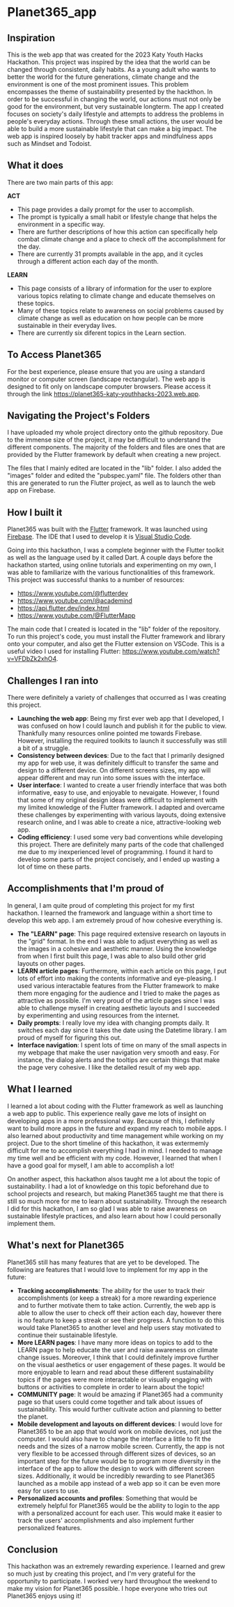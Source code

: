 # Planet365_app

## Inspiration

This is the web app that was created for the 2023 Katy Youth Hacks Hackathon. This project was inspired by the idea that the world can be changed through consistent, daily habits. As a young adult who wants to better the world for the future generations, climate change and the environment is one of the most prominent issues. This problem encompasses the theme of sustainability presented by the hackthon. In order to be successful in changing the world, our actions must not only be good for the environment, but very sustainable longterm. The app I created focuses on society's daily lifestyle and attempts to address the problems in people's everyday actions. Through these small actions, the user would be able to build a more sustainable lifestyle that can make a big impact. The web app is inspired loosely by habit tracker apps and mindfulness apps such as Mindset and Todoist.

## What it does

There are two main parts of this app:

**ACT**

- This page provides a daily prompt for the user to accomplish.
- The prompt is typically a small habit or lifestyle change that helps the environment in a specific way.
- There are further descriptions of how this action can specifically help combat climate change and a place to check off the accomplishment for the day.
- There are currently 31 prompts available in the app, and it cycles through a different action each day of the month.

**LEARN**

- This page consists of a library of information for the user to explore various topics relating to climate change and educate themselves on these topics.
- Many of these topics relate to awareness on social problems caused by climate change as well as education on how people can be more sustainable in their everyday lives.
- There are currently six diferent topics in the Learn section.

## To Access Planet365

For the best experience, please ensure that you are using a standard monitor or computer screen (landscape rectangular). The web app is designed to fit only on landscape computer browsers. Please access it through the link https://planet365-katy-youthhacks-2023.web.app.

## Navigating the Project's Folders

I have uploaded my whole project directory onto the github repository. Due to the immense size of the project, it may be difficult to understand the different components. The majority of the folders and files are ones that are provided by the Flutter framework by default when creating a new project.

The files that I mainly edited are located in the "lib" folder. I also added the "images" folder and edited the "pubspec.yaml" file. The folders other than this are generated to run the Flutter project, as well as to launch the web app on Firebase.

## How I built it

Planet365 was built with the [Flutter](https://flutter.dev/?gclid=CjwKCAjw8ZKmBhArEiwAspcJ7jwlAdEnxVp5-90ODMhUwawUXVW9voYbsZU03B1jkuA5hy-L7oBsJRoChZUQAvD_BwE&gclsrc=aw.ds) framework. It was launched using [Firebase](https://firebase.google.com/?gad=1&gclid=CjwKCAjw8ZKmBhArEiwAspcJ7sh9y9FZvyDRZqst6ZYj2FhXlrtzS_Jzt4dkYO7LOrbPdY0Jtbfp3RoCXhgQAvD_BwE&gclsrc=aw.ds). The IDE that I used to develop it is [Visual Studio Code](https://code.visualstudio.com/).

Going into this hackathon, I was a complete beginner with the Flutter toolkit as well as the language used by it called Dart. A couple days before the hackathon started, using online tutorials and experimenting on my own, I was able to familiarize with the various functionalities of this framework. This project was successful thanks to a number of resources:

- https://www.youtube.com/@flutterdev
- https://www.youtube.com/@academind
- https://api.flutter.dev/index.html
- https://www.youtube.com/@FlutterMapp

The main code that I created is located in the "lib" folder of the repository. To run this project's code, you must install the Flutter framework and library onto your computer, and also get the Flutter extension on VSCode. This is a useful video I used for installing Flutter: https://www.youtube.com/watch?v=VFDbZk2xhO4.

## Challenges I ran into

There were definitely a variety of challenges that occurred as I was creating this project.

- **Launching the web app**: Being my first ever web app that I developed, I was confused on how I could launch and publish it for the public to view. Thankfully many resources online pointed me towards Firebase. However, installing the required toolkits to launch it successfully was still a bit of a struggle.
- **Consistency between devices**: Due to the fact that I primarily designed my app for web use, it was definitely difficult to transfer the same and design to a different device. On different screens sizes, my app will appear different and may run into some issues with the interface.
- **User interface**: I wanted to create a user friendly interface that was both informative, easy to use, and enjoyable to nevaigate. However, I found that some of my original design ideas were difficult to implement with my limited knowledge of the Flutter framework. I adapted and overcame these challenges by experimenting with various layouts, doing extensive research online, and I was able to create a nice, attractive-looking web app.
- **Coding efficiency**: I used some very bad conventions while developing this project. There are definitely many parts of the code that challenged me due to my inexperienced level of programming. I found it hard to develop some parts of the project concisely, and I ended up wasting a lot of time on these parts.

## Accomplishments that I'm proud of

In general, I am quite proud of completing this project for my first hackathon. I learned the framework and language within a short time to develop this web app. I am extremely proud of how cohesive everything is.

- **The "LEARN" page**: This page required extensive research on layouts in the "grid" format. In the end I was able to adjust everything as well as the images in a cohesive and aesthetic manner. Using the knowledge from when I first built this page, I was able to also build other grid layouts on other pages.
- **LEARN article pages**: Furthermore, within each article on this page, I put lots of effort into making the contents informative and eye-pleasing. I used various interactable features from the Flutter framework to make them more engaging for the audience and I tried to make the pages as attractive as possible. I'm very proud of the article pages since I was able to challenge myself in creating aesthetic layouts and I succeeded by experimenting and using resources from the internet.
- **Daily prompts**: I really love my idea with changing prompts daily. It switches each day since it takes the date using the Datetime library. I am proud of myself for figuring this out.
- **Interface navigation**: I spent lots of time on many of the small aspects in my webpage that make the user navigation very smooth and easy. For instance, the dialog alerts and the tooltips are certain things that make the page very cohesive. I like the detailed result of my web app.

## What I learned

I learned a lot about coding with the Flutter framework as well as launching a web app to public. This experience really gave me lots of insight on developing apps in a more professional way. Because of this, I definitely want to build more apps in the future and expand my reach to mobile apps. I also learned about productivity and time management while working on my project. Due to the short timeline of this hackathon, it was extermemly difficult for me to accomplish everything I had in mind. I needed to manage my time well and be efficient with my code. However, I learned that when I have a good goal for myself, I am able to accomplish a lot!

On another aspect, this hackathon alsos taught me a lot about the topic of sustainability. I had a lot of knowledge on this topic beforehand due to school projects and research, but making Planet365 taught me that there is still so much more for me to learn about sustainability. Through the research I did for this hackathon, I am so glad I was able to raise awareness on sustainable lifestyle practices, and also learn about how I could personally implement them.

## What's next for Planet365

Planet365 still has many features that are yet to be developed. The following are features that I would love to implement for my app in the future:

- **Tracking accomplishments**: The ability for the user to track their accomplishments (or keep a streak) for a more rewarding experience and to further motivate them to take action. Currently, the web app is able to allow the user to check off their action each day, however there is no feature to keep a streak or see their progress. A function to do this would take Planet365 to another level and help users stay motivated to continue their sustainable lifestyle.
- **More LEARN pages**: I have many more ideas on topics to add to the LEARN page to help educate the user and raise awareness on climate change issues. Moreover, I think that I could definitely improve further on the visual aesthetics or user engagement of these pages. It would be more enjoyable to learn and read about these different sustainability topics if the pages were more interactable or visually engaging with buttons or activities to complete in order to learn about the topic!
- **COMMUNITY page**: It would be amazing if Planet365 had a community page so that users could come together and talk about issues of sustainability. This would further cultivate action and planning to better the planet.
- **Mobile development and layouts on different devices**: I would love for Planet365 to be an app that would work on mobile devices, not just the computer. I would also have to change the interface a little to fit the needs and the sizes of a narrow mobile screen. Currently, the app is not very flexible to be accessed through different sizes of devices, so an important step for the future would be to program more diversity in the interface of the app to allow the design to work with different screen sizes. Additionally, it would be incredibly rewarding to see Planet365 launched as a mobile app instead of a web app so it can be even more easy for users to use.
- **Personalized accounts and profiles**: Something that would be extremely helpful for Planet365 would be the ability to login to the app with a personalized account for each user. This would make it easier to track the users' accomplishments and also implement further personalized features.

## Conclusion

This hackathon was an extremely rewarding experience. I learned and grew so much just by creating this project, and I'm very grateful for the opportunity to participate. I worked very hard throughout the weekend to make my vision for Planet365 possible. I hope everyone who tries out Planet365 enjoys using it!
